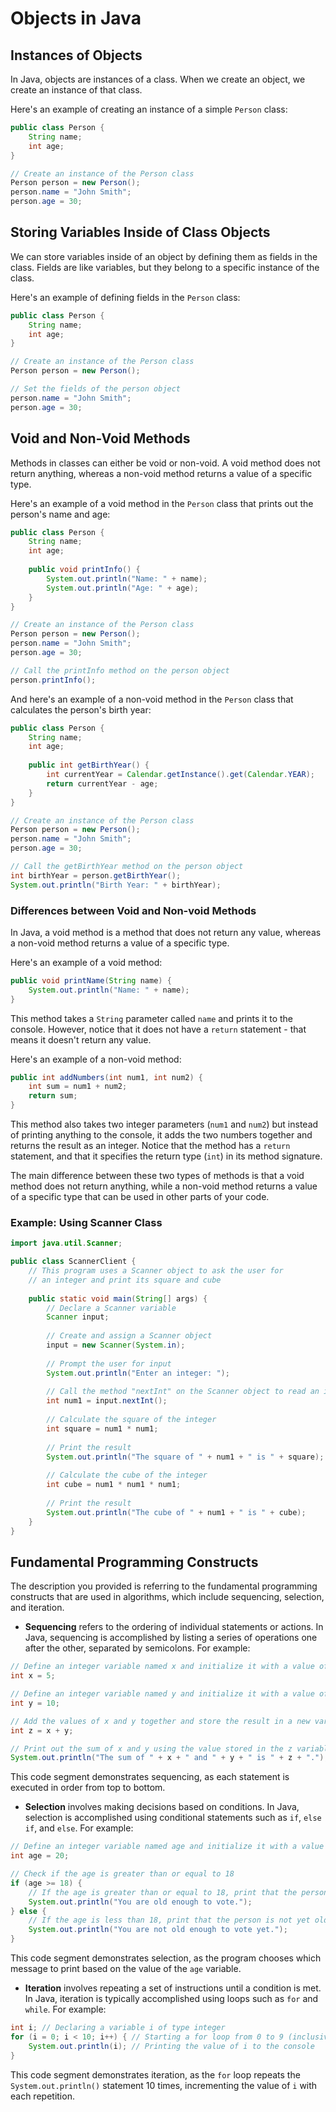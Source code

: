 # Objects in Java

## Instances of Objects

In Java, objects are instances of a class. When we create an object, we create an instance of that class.

Here's an example of creating an instance of a simple `Person` class:
```java
public class Person {
    String name;
    int age;
}

// Create an instance of the Person class
Person person = new Person();
person.name = "John Smith";
person.age = 30;
```

## Storing Variables Inside of Class Objects

We can store variables inside of an object by defining them as fields in the class. Fields are like variables, but they belong to a specific instance of the class.

Here's an example of defining fields in the `Person` class:
```java
public class Person {
    String name;
    int age;
}

// Create an instance of the Person class
Person person = new Person();

// Set the fields of the person object
person.name = "John Smith";
person.age = 30;
```

## Void and Non-Void Methods

Methods in classes can either be void or non-void. A void method does not return anything, whereas a non-void method returns a value of a specific type.

Here's an example of a void method in the `Person` class that prints out the person's name and age:
```java
public class Person {
    String name;
    int age;
    
    public void printInfo() {
        System.out.println("Name: " + name);
        System.out.println("Age: " + age);
    }
}

// Create an instance of the Person class
Person person = new Person();
person.name = "John Smith";
person.age = 30;

// Call the printInfo method on the person object
person.printInfo();
```

And here's an example of a non-void method in the `Person` class that calculates the person's birth year:
```java
public class Person {
    String name;
    int age;
    
    public int getBirthYear() {
        int currentYear = Calendar.getInstance().get(Calendar.YEAR);
        return currentYear - age;
    }
}

// Create an instance of the Person class
Person person = new Person();
person.name = "John Smith";
person.age = 30;

// Call the getBirthYear method on the person object
int birthYear = person.getBirthYear();
System.out.println("Birth Year: " + birthYear);
```

### Differences between Void and Non-void Methods

In Java, a void method is a method that does not return any value, whereas a non-void method returns a value of a specific type. 

Here's an example of a void method:
```java
public void printName(String name) {
    System.out.println("Name: " + name);
}
```

This method takes a `String` parameter called `name` and prints it to the console. However, notice that it does not have a `return` statement - that means it doesn't return any value.

Here's an example of a non-void method:
```java
public int addNumbers(int num1, int num2) {
    int sum = num1 + num2;
    return sum; 
}
```

This method also takes two integer parameters (`num1` and `num2`) but instead of printing anything to the console, it adds the two numbers together and returns the result as an integer. Notice that the method has a `return` statement, and that it specifies the return type (`int`) in its method signature.

The main difference between these two types of methods is that a void method does not return anything, while a non-void method returns a value of a specific type that can be used in other parts of your code.

### Example: Using Scanner Class

```java
import java.util.Scanner;

public class ScannerClient {
    // This program uses a Scanner object to ask the user for
    // an integer and print its square and cube
    
    public static void main(String[] args) {
        // Declare a Scanner variable
        Scanner input;
        
        // Create and assign a Scanner object
        input = new Scanner(System.in);
        
        // Prompt the user for input
        System.out.println("Enter an integer: ");
        
        // Call the method "nextInt" on the Scanner object to read an integer from the user
        int num1 = input.nextInt();
        
        // Calculate the square of the integer
        int square = num1 * num1;
        
        // Print the result
        System.out.println("The square of " + num1 + " is " + square);
        
        // Calculate the cube of the integer
        int cube = num1 * num1 * num1;
        
        // Print the result
        System.out.println("The cube of " + num1 + " is " + cube);
    }
}
```

## Fundamental Programming Constructs

The description you provided is referring to the fundamental programming constructs that are used in algorithms, which include sequencing, selection, and iteration.

- **Sequencing** refers to the ordering of individual statements or actions. In Java, sequencing is accomplished by listing a series of operations one after the other, separated by semicolons. For example:

```java
// Define an integer variable named x and initialize it with a value of 5
int x = 5;

// Define an integer variable named y and initialize it with a value of 10
int y = 10;

// Add the values of x and y together and store the result in a new variable named z
int z = x + y;

// Print out the sum of x and y using the value stored in the z variable
System.out.println("The sum of " + x + " and " + y + " is " + z + ".");
```

This code segment demonstrates sequencing, as each statement is executed in order from top to bottom.

- **Selection** involves making decisions based on conditions. In Java, selection is accomplished using conditional statements such as `if`, `else if`, and `else`. For example:

```java
// Define an integer variable named age and initialize it with a value of 20
int age = 20;

// Check if the age is greater than or equal to 18
if (age >= 18) {
    // If the age is greater than or equal to 18, print that the person is old enough to vote
    System.out.println("You are old enough to vote.");
} else {
    // If the age is less than 18, print that the person is not yet old enough to vote
    System.out.println("You are not old enough to vote yet.");
}
```

This code segment demonstrates selection, as the program chooses which message to print based on the value of the `age` variable.

- **Iteration** involves repeating a set of instructions until a condition is met. In Java, iteration is typically accomplished using loops such as `for` and `while`. For example:

```java
int i; // Declaring a variable i of type integer
for (i = 0; i < 10; i++) { // Starting a for loop from 0 to 9 (inclusive)
    System.out.println(i); // Printing the value of i to the console
}
```

This code segment demonstrates iteration, as the `for` loop repeats the `System.out.println()` statement 10 times, incrementing the value of `i` with each repetition.